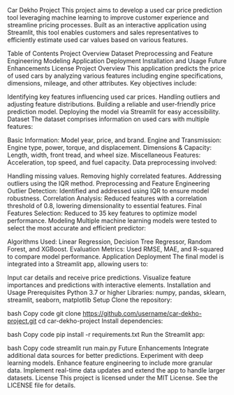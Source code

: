 Car Dekho Project
This project aims to develop a used car price prediction tool leveraging machine learning to improve customer experience and streamline pricing processes. Built as an interactive application using Streamlit, this tool enables customers and sales representatives to efficiently estimate used car values based on various features.

Table of Contents
Project Overview
Dataset
Preprocessing and Feature Engineering
Modeling
Application Deployment
Installation and Usage
Future Enhancements
License
Project Overview
This application predicts the price of used cars by analyzing various features including engine specifications, dimensions, mileage, and other attributes. Key objectives include:

Identifying key features influencing used car prices.
Handling outliers and adjusting feature distributions.
Building a reliable and user-friendly price prediction model.
Deploying the model via Streamlit for easy accessibility.
Dataset
The dataset comprises information on used cars with multiple features:

Basic Information: Model year, price, and brand.
Engine and Transmission: Engine type, power, torque, and displacement.
Dimensions & Capacity: Length, width, front tread, and wheel size.
Miscellaneous Features: Acceleration, top speed, and fuel capacity.
Data preprocessing involved:

Handling missing values.
Removing highly correlated features.
Addressing outliers using the IQR method.
Preprocessing and Feature Engineering
Outlier Detection: Identified and addressed using IQR to ensure model robustness.
Correlation Analysis: Reduced features with a correlation threshold of 0.8, lowering dimensionality to essential features.
Final Features Selection: Reduced to 35 key features to optimize model performance.
Modeling
Multiple machine learning models were tested to select the most accurate and efficient predictor:

Algorithms Used: Linear Regression, Decision Tree Regressor, Random Forest, and XGBoost.
Evaluation Metrics: Used RMSE, MAE, and R-squared to compare model performance.
Application Deployment
The final model is integrated into a Streamlit app, allowing users to:

Input car details and receive price predictions.
Visualize feature importances and predictions with interactive elements.
Installation and Usage
Prerequisites
Python 3.7 or higher
Libraries: numpy, pandas, sklearn, streamlit, seaborn, matplotlib
Setup
Clone the repository:

bash
Copy code
git clone https://github.com/username/car-dekho-project.git
cd car-dekho-project
Install dependencies:

bash
Copy code
pip install -r requirements.txt
Run the Streamlit app:

bash
Copy code
streamlit run main.py
Future Enhancements
Integrate additional data sources for better predictions.
Experiment with deep learning models.
Enhance feature engineering to include more granular data.
Implement real-time data updates and extend the app to handle larger datasets.
License
This project is licensed under the MIT License. See the LICENSE file for details.
